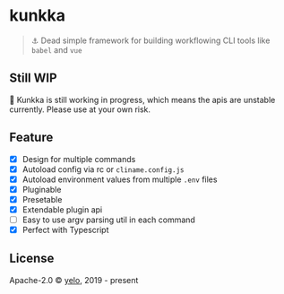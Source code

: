 # kunkka
> :anchor: Dead simple framework for building workflowing CLI tools like `babel` and `vue`

## Still WIP
:rotating_light: Kunkka is still working in progress, which means the apis are unstable currently.
Please use at your own risk.

## Feature
- [x] Design for multiple commands
- [x] Autoload config via rc or `cliname.config.js`
- [x] Autoload environment values from multiple `.env` files
- [x] Pluginable
- [x] Presetable
- [x] Extendable plugin api
- [ ] Easy to use argv parsing util in each command
- [x] Perfect with Typescript

## License
Apache-2.0 &copy; [yelo](https://github.com/imyelo), 2019 - present
